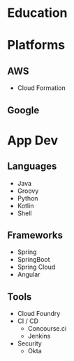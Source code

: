 # Education

# Platforms

## AWS
- Cloud Formation

## Google

# App Dev

## Languages
- Java
- Groovy
- Python
- Kotlin
- Shell

## Frameworks
- Spring
- SpringBoot
- Spring Cloud
- Angular

## Tools
- Cloud Foundry
- CI / CD
  - Concourse.ci
  - Jenkins
- Security
  - Okta
